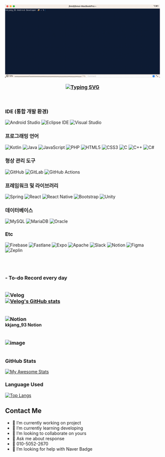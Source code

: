 
<h3 align="center">

  <br>
  <img src="https://github.com/janghyunmin/janghyunmin/blob/main/kkjang_93_intro.gif?raw=true" alt="QuickTime Video" width="700" heigth="300">
  <br>

  
  
  [![Typing SVG](https://readme-typing-svg.demolab.com?font=Fira+Code&size=30&pause=1000&color=FFFFFF&center=true&vCenter=true&random=false&width=500&height=40&lines=Android+Developer+kkjang_93)](https://git.io/typing-svg)

 <!-- ![Android](https://img.shields.io/badge/Android-34A853?style=flat-square&logo=android&logoColor=white) -->
</h3>

<br>

### IDE (통합 개발 환경)
![Android Studio](https://img.shields.io/badge/Android%20Studio-3DDC84?style=flat-square&logo=Android%20studio&logoColor=white)
![Eclipse IDE](https://img.shields.io/badge/Eclipse%20IDE-2C2255?style=flat-square&logo=eclipse&logoColor=white)
![Visual Studio](https://img.shields.io/badge/Visual%20Studio-5C2D91?style=flat-square&logo=visual-studio&logoColor=white)

### 프로그래밍 언어
![Kotlin](https://img.shields.io/badge/Kotlin-7F52FF?style=flat-square&logo=kotlin&logoColor=white)
![Java](https://img.shields.io/badge/Java-007396?style=flat-square&logo=Java&logoColor=white)
![JavaScript](https://img.shields.io/badge/JavaScript-777BB4?style=flat-square&logo=JavaScript&logoColor=white)
![PHP](https://img.shields.io/badge/PHP-777BB4?style=flat-square&logo=PHP&logoColor=white)
![HTML5](https://img.shields.io/badge/HTML5-E34F26?style=flat-square&logo=html5&logoColor=white)
![CSS3](https://img.shields.io/badge/CSS3-1572B6?style=flat-square&logo=css3&logoColor=white)
![C](https://img.shields.io/badge/C-A8B9CC?style=flat-square&logo=c&logoColor=white)
![C++](https://img.shields.io/badge/C++-00599C?style=flat-square&logo=c%2B%2B&logoColor=white)
![C#](https://img.shields.io/badge/C%23-239120?style=flat-square&logo=c-sharp&logoColor=white)

### 형상 관리 도구
![GitHub](https://img.shields.io/badge/Github-181717?style=flat-square&logo=github&logoColor=white)
![GitLab](https://img.shields.io/badge/GitLab-FC6D26?style=flat-square&logo=gitlab&logoColor=white)
![GitHub Actions](https://img.shields.io/badge/GitHub%20Actions-2088FF?style=flat-square&logo=github%20actions&logoColor=white)

### 프레임워크 및 라이브러리
![Spring](https://img.shields.io/badge/Spring-6DB33F?style=flat-square&logo=spring&logoColor=white)
![React](https://img.shields.io/badge/React-61DAFB?style=flat-square&logo=React&logoColor=white)
![React Native](https://img.shields.io/badge/React%20Native-61DAFB?style=flat-square&logo=react&logoColor=white)
![Bootstrap](https://img.shields.io/badge/Bootstrap-7952B3?style=flat-square&logo=bootstrap&logoColor=white)
![Unity](https://img.shields.io/badge/Unity-000000?style=flat-square&logo=unity&logoColor=white)

### 데이터베이스
![MySQL](https://img.shields.io/badge/MySQL-4479A1?style=flat-square&logo=mysql&logoColor=white)
![MariaDB](https://img.shields.io/badge/MariaDB-003545?style=flat-square&logo=mariadb&logoColor=white)
![Oracle](https://img.shields.io/badge/Oracle-F80000?style=flat-square&logo=oracle&logoColor=white)

### Etc
![Firebase](https://img.shields.io/badge/Firebase-FFCA28?style=flat-square&logo=firebase&logoColor=white)
![Fastlane](https://img.shields.io/badge/Fastlane-00F200?style=flat-square&logo=fastlane&logoColor=white)
![Expo](https://img.shields.io/badge/Expo-000020?style=flat-square&logo=Expo&logoColor=white)
![Apache](https://img.shields.io/badge/Apache-D22128?style=flat-square&logo=apache&logoColor=white)
![Slack](https://img.shields.io/badge/Slack-4A154B?style=flat-square&logo=slack&logoColor=white)
![Notion](https://img.shields.io/badge/Notion-000000?style=flat-square&logo=notion&logoColor=white)
![Figma](https://img.shields.io/badge/Figma-F24E1E?style=flat-square&logo=figma&logoColor=white)
![Zeplin](https://img.shields.io/badge/Zeplin-FFE71E?style=flat-square&logo=zeplin&logoColor=white)

<br><br>
<h3>
- To-do Record every day
  <br><br>

<img src="https://img.shields.io/badge/Velog-20C997?style=flat-square&logo=Velog&logoColor=white" alt="Velog"> <br>
<a href="https://velog.io/@kk_jang93/posts">
    <img src="https://velog-readme-stats.vercel.app/api?name=kk_jang93" alt="Velog's GitHub stats">
</a>

<!-- Notion -->
<br>

<a href="https://www.notion.so/Notion-JHM-f21e926f21f94427a3c51d5f844bb086?pvs=4" style="text-decoration: none;"> 
  <img src="https://img.shields.io/badge/Notion-000000?style=flat-square&logo=Notion&logoColor=white" alt="Notion" style="vertical-align: middle;"> <br>
  <span style="font-size: 14px; display: flex; align-items: center;">kkjang_93 Notion</span> <br><br>
  <img width="512" alt="image" src="https://github.com/janghyunmin/janghyunmin/assets/30715395/3a5f954c-c7a8-4fa7-8661-5a837d8d261c">
</a>
</h3>



#
<h4 align="center">

### GitHub Stats
<!-- ![Anurag's GitHub stats](https://github-readme-stats.vercel.app/api?username=janghyunmin&show_icons=true&theme=dracula) -->
[![My Awesome Stats](https://awesome-github-stats.azurewebsites.net/user-stats/janghyunmin?cardType=github&theme=ayu-mirage&preferLogin=false)](https://git.io/awesome-stats-card)


### Language Used
[![Top Langs](https://github-readme-stats.vercel.app/api/top-langs/?username=janghyunmin)](https://github.com/janghyunmin/github-readme-stats)






<!-- ## 프로젝트
[![Readme Card](https://github-readme-stats.vercel.app/api/pin/?username=anuraghazra&repo=github-readme-stats)](https://github.com/anuraghazra/github-readme-stats)
[![Readme Card](https://github-readme-stats.vercel.app/api/pin/?username=janghyunmin&repo=github-readme-stats)](https://github.com/janghyunmin/github-readme-stats) -->
</h4>

## Contact Me
- 🔭 I’m currently working on project
- 🌱 I’m currently learning developing
- 👯 I’m looking to collaborate on yours
- 💬 Ask me about response
- 📱 010-5052-2670
- 🤔 I’m looking for help with Naver Badge

